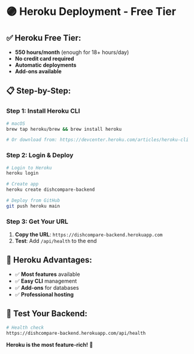 # 🟣 Heroku Deployment - Free Tier

## **✅ Heroku Free Tier:**
- **550 hours/month** (enough for 18+ hours/day)
- **No credit card required**
- **Automatic deployments**
- **Add-ons available**

## **📋 Step-by-Step:**

### **Step 1: Install Heroku CLI**
```bash
# macOS
brew tap heroku/brew && brew install heroku

# Or download from: https://devcenter.heroku.com/articles/heroku-cli
```

### **Step 2: Login & Deploy**
```bash
# Login to Heroku
heroku login

# Create app
heroku create dishcompare-backend

# Deploy from GitHub
git push heroku main
```

### **Step 3: Get Your URL**
1. **Copy the URL**: `https://dishcompare-backend.herokuapp.com`
2. **Test**: Add `/api/health` to the end

## **🔧 Heroku Advantages:**
- ✅ **Most features** available
- ✅ **Easy CLI** management
- ✅ **Add-ons** for databases
- ✅ **Professional hosting**

## **📱 Test Your Backend:**
```bash
# Health check
https://dishcompare-backend.herokuapp.com/api/health
```

**Heroku is the most feature-rich!** 🚀
